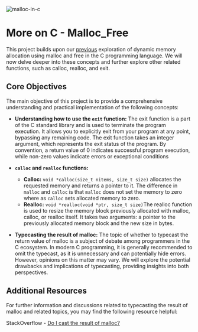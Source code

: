 ![malloc-in-c](https://github.com/softlink2/alx-low_level_programming/assets/121310192/dadb68d7-78f8-4df4-84f0-9a20904982f2)
# More on C - Malloc_Free  
This project builds upon our [previous](https://github.com/El-gibbor/alx-low_level_programming/tree/master/0x0B-malloc_free) exploration of dynamic memory allocation using malloc and free in the C programming language. We will now delve deeper into these concepts and further explore other related functions, such as calloc, realloc, and exit.   
## Core Objectives 
The main objective of this project is to provide a comprehensive understanding and practical implementation of the following concepts:   
* __Understanding how to use the `exit` function:__ The exit function is a part of the C standard library and is used to terminate the program execution. It allows you to explicitly exit from your program at any point, bypassing any remaining code. The exit function takes an integer argument, which represents the exit status of the program. By convention, a return value of 0 indicates successful program execution, while non-zero values indicate errors or exceptional conditions  
* __`calloc` and `realloc` functions:__  
    * __Calloc:__ `void *calloc(size_t nitems, size_t size)` allocates the requested memory and returns a pointer to it. The difference in `malloc` and `calloc` is that `malloc` does not set the memory to zero where as `calloc` sets allocated memory to zero.  
    * __Realloc:__ `void *realloc(void *ptr, size_t size)`The realloc function is used to resize the memory block previously allocated with malloc, calloc, or realloc itself. It takes two arguments: a pointer to the previously allocated memory block and the new size in bytes. 
  
* __Typecasting the result of malloc:__ The topic of whether to typecast the return value of malloc is a subject of debate among programmers in the C ecosystem. In modern C programming, it is generally recommended to omit the typecast, as it is unnecessary and can potentially hide errors. However, opinions on this matter may vary. We will explore the potential drawbacks and implications of typecasting, providing insights into both perspectives.
## Additional Resources   
For further information and discussions related to typecasting the result of malloc and related topics, you may find the following resource helpful:  
  
StackOverflow - [Do I cast the result of malloc?](https://stackoverflow.com/questions/605845/do-i-cast-the-result-of-malloc)
